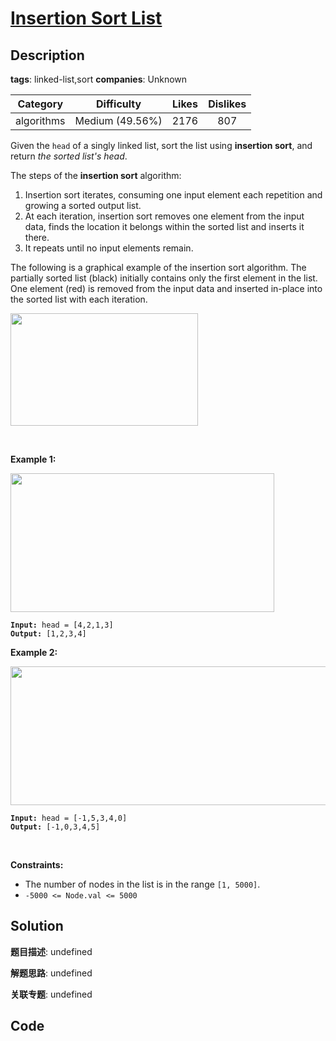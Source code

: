 # [Insertion Sort List](https://leetcode.com/problems/insertion-sort-list/description/)

## Description

**tags**: linked-list,sort
**companies**: Unknown

| Category | Difficulty | Likes | Dislikes |
| :------: | :--------: | :---: | :------: |
| algorithms | Medium (49.56%) | 2176 | 807 |

<p>Given the <code>head</code> of a singly linked list, sort the list using <strong>insertion sort</strong>, and return <em>the sorted list&#39;s head</em>.</p>

<p>The steps of the <strong>insertion sort</strong> algorithm:</p>

<ol>
	<li>Insertion sort iterates, consuming one input element each repetition and growing a sorted output list.</li>
	<li>At each iteration, insertion sort removes one element from the input data, finds the location it belongs within the sorted list and inserts it there.</li>
	<li>It repeats until no input elements remain.</li>
</ol>

<p>The following is a graphical example of the insertion sort algorithm. The partially sorted list (black) initially contains only the first element in the list. One element (red) is removed from the input data and inserted in-place into the sorted list with each iteration.</p>
<img alt="" src="https://upload.wikimedia.org/wikipedia/commons/0/0f/Insertion-sort-example-300px.gif" style="height:180px; width:300px" />
<p>&nbsp;</p>
<p><strong>Example 1:</strong></p>
<img alt="" src="https://assets.leetcode.com/uploads/2021/03/04/sort1linked-list.jpg" style="width: 422px; height: 222px;" />
<pre><code><strong>Input:</strong> head = [4,2,1,3]
<strong>Output:</strong> [1,2,3,4]</code></pre>

<p><strong>Example 2:</strong></p>
<img alt="" src="https://assets.leetcode.com/uploads/2021/03/04/sort2linked-list.jpg" style="width: 542px; height: 222px;" />
<pre><code><strong>Input:</strong> head = [-1,5,3,4,0]
<strong>Output:</strong> [-1,0,3,4,5]</code></pre>

<p>&nbsp;</p>
<p><strong>Constraints:</strong></p>

<ul>
	<li>The number of nodes in the list is in the range <code>[1, 5000]</code>.</li>
	<li><code>-5000 &lt;= Node.val &lt;= 5000</code></li>
</ul>



## Solution

**题目描述**: undefined

**解题思路**: undefined

**关联专题**: undefined

## Code